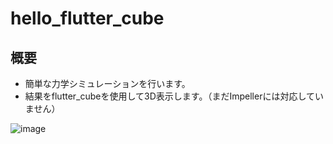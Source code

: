# hello_flutter_cube

## 概要

- 簡単な力学シミュレーションを行います。
- 結果をflutter_cubeを使用して3D表示します。（まだImpellerには対応していません）

![image](https://github.com/y1tagawa/Outpost/assets/46841556/36a1dc5f-a7bd-43a6-bf2d-70a0ac07dfd4)
